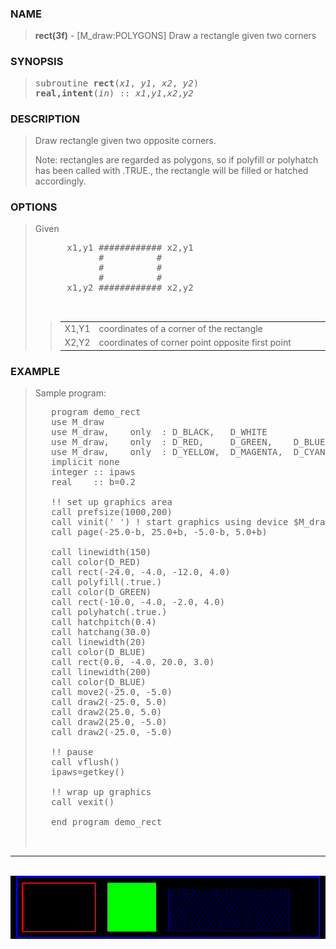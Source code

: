 <?
<body>
  <a name="top" id="top"></a>
  <div id="Container">
    <div id="Content">
      <div class="c319">
      </div><a name="0"></a>
      <h3><a name="0">NAME</a></h3>
      <blockquote>
        <b>rect(3f)</b> - [M_draw:POLYGONS] Draw a rectangle given two corners <b></b>
      </blockquote><a name="contents" id="contents"></a>
      <h3><a name="5">SYNOPSIS</a></h3>
      <blockquote>
        <pre>
subroutine <b>rect</b>(<i>x1</i>, <i>y1</i>, <i>x2</i>, <i>y2</i>)
<b>real,intent</b>(<i>in</i>) :: <i>x1</i>,<i>y1</i>,<i>x2</i>,<i>y2</i>
</pre>
      </blockquote><a name="2"></a>
      <h3><a name="2">DESCRIPTION</a></h3>
      <blockquote>
        Draw rectangle given two opposite corners.
        <p>Note: rectangles are regarded as polygons, so if polyfill or polyhatch has been called with .TRUE., the rectangle will be filled or hatched
        accordingly.</p>
      </blockquote><a name="3"></a>
      <h3><a name="3">OPTIONS</a></h3>
      <blockquote>
        Given
        <pre>
      x1,y1 ############ x2,y1
            #          #
            #          #
            #          #
      x1,y2 ############ x2,y2
<br />
</pre>
        <blockquote>
          <table cellpadding="3">
            <tr valign="top">
              <td class="c320" width="6%" nowrap="nowrap">X1,Y1</td>
              <td valign="bottom">coordinates of a corner of the rectangle</td>
            </tr>
            <tr valign="top">
              <td class="c320" width="6%" nowrap="nowrap">X2,Y2</td>
              <td valign="bottom">coordinates of corner point opposite first point</td>
            </tr>
          </table>
        </blockquote>
      </blockquote><a name="4"></a>
      <h3><a name="4">EXAMPLE</a></h3>
      <blockquote>
        Sample program:
        <pre>
   program demo_rect
   use M_draw
   use M_draw,    only  : D_BLACK,   D_WHITE
   use M_draw,    only  : D_RED,     D_GREEN,    D_BLUE
   use M_draw,    only  : D_YELLOW,  D_MAGENTA,  D_CYAN
   implicit none
   integer :: ipaws
   real    :: b=0.2
<br />   !! set up graphics area
   call prefsize(1000,200)
   call vinit(' ') ! start graphics using device $M_draw_DEVICE
   call page(-25.0-b, 25.0+b, -5.0-b, 5.0+b)
<br />   call linewidth(150)
   call color(D_RED)
   call rect(-24.0, -4.0, -12.0, 4.0)
   call polyfill(.true.)
   call color(D_GREEN)
   call rect(-10.0, -4.0, -2.0, 4.0)
   call polyhatch(.true.)
   call hatchpitch(0.4)
   call hatchang(30.0)
   call linewidth(20)
   call color(D_BLUE)
   call rect(0.0, -4.0, 20.0, 3.0)
   call linewidth(200)
   call color(D_BLUE)
   call move2(-25.0, -5.0)
   call draw2(-25.0, 5.0)
   call draw2(25.0, 5.0)
   call draw2(25.0, -5.0)
   call draw2(-25.0, -5.0)
<br />   !! pause
   call vflush()
   ipaws=getkey()
<br />   !! wrap up graphics
   call vexit()
<br />   end program demo_rect
<br />
</pre>
      </blockquote>
      <hr />
      <br />
      <div class="c319"><img src="../images/rect.3m_draw.gif" /></div>
    </div>
  </div>
</body>
